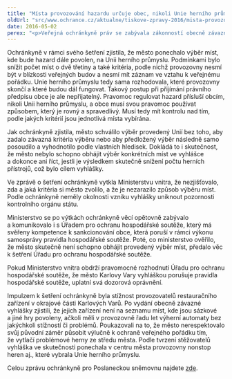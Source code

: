 ```yaml
---
title: "Místa provozování hazardu určuje obec, nikoli Unie herního průmyslu"
oldUrl: "src/www.ochrance.cz/aktualne/tiskove-zpravy-2016/mista-provozovani-hazardu-urcuje-obec-nikoli-unie-herniho-prumyslu"
date: 2016-05-02
perex: "<p>Veřejná ochránkyně práv se zabývala zákonností obecně závazné vyhlášky města Karlovy Vary týkající se regulace hazardu. Zjistila, že město neurčilo místa, na nichž má být hazard povolen, ale výběr ponechalo na Unii herního průmyslu. Takový proces přijímání právního předpisu je podle ochránkyně nepřijatelný. Ministerstvo vnitra na základě jejích závěrů předalo věc k šetření Úřadu pro ochranu hospodářské soutěže. Ochránkyně na tento případ upozornila i Poslaneckou sněmovnu v rámci své zprávy o činnosti v 1. čtvrtletí 2016.</p>"
---
```


<!-- imported from the old website -->

<p>Ochránkyně v rámci svého šetření zjistila, že město ponechalo výběr míst, kde bude hazard dále povolen, na Unii herního průmyslu. Podmínkami bylo snížit počet míst o dvě třetiny a také kritéria, podle nichž provozovny nesmí být v blízkosti veřejných budov a nesmí mít záznam ve vztahu k veřejnému pořádku. Unie herního průmyslu tedy sama rozhodovala, které provozovny skončí a které budou dál fungovat. Takový postup při přijímání právního předpisu obce je ale nepřijatelný. Pravomoc regulovat hazard přísluší obcím, nikoli Unii herního průmyslu, a obce musí svou pravomoc používat způsobem, který je rovný a spravedlivý. Musí tedy mít kontrolu nad tím, podle jakých kritérií jsou jednotlivá místa vybírána. </p> <p>Jak ochránkyně zjistila, město schválilo výběr provedený Unií bez toho, aby zadalo závazná kritéria výběru nebo aby předložený výběr následně samo posoudilo a vyhodnotilo podle vlastních hledisek. Dokládá to i skutečnost, že město nebylo schopno obhájit výběr konkrétních míst ve vyhlášce a dokonce ani říct, jestli je výsledkem skutečně snížení počtu herních přístrojů, což bylo cílem vyhlášky. </p> <p>Ve zprávě o šetření ochránkyně vytkla Ministerstvu vnitra, že nezjišťovalo, zda a jaká kritéria si město zvolilo, a že je nezarazilo způsob výběru míst. Podle ochránkyně neměly okolnosti vzniku vyhlášky uniknout pozornosti kontrolního orgánu státu. </p> <p>Ministerstvo se po výtkách ochránkyně věcí opětovně zabývalo a komunikovalo i s Úřadem pro ochranu hospodářské soutěže, který má svěřeny kompetence k sankcionování obce, která poruší v rámci výkonu samosprávy pravidla hospodářské soutěže. Poté, co ministerstvo ověřilo, že město skutečně není schopno obhájit provedený výběr míst, předalo věc k šetření Úřadu pro ochranu hospodářské soutěže. </p> <p>Pokud Ministerstvo vnitra obdrží pravomocné rozhodnutí Úřadu pro ochranu hospodářské soutěže, že město Karlovy Vary vyhláškou porušuje pravidla hospodářské soutěže, uplatní svá dozorová oprávnění.</p><p> Impulzem k šetření ochránkyně byla stížnost provozovatelů restauračního zařízení v okrajové části Karlových Varů. Po vydání obecně závazné vyhlášky zjistili, že jejich zařízení není na seznamu míst, kde jsou sázkové a jiné hry povoleny, ačkoli měli v provozovně řadu let výherní automaty bez jakýchkoli stížností či problémů. Poukazovali na to, že město nerespektovalo svůj původní záměr působit výlučně k ochraně veřejného pořádku tím, že vytlačí problémové herny ze středu města. Podle tvrzení stěžovatelů vyhláška ve skutečnosti ponechala v centru města provozovny nonstop heren aj., které vybrala Unie herního průmyslu.</p><p>Celou zprávu ochránkyně pro Poslaneckou sněmovnu najdete <a href="https://www.ochrance.cz/zpravy-o-cinnosti/zpravy-pro-poslaneckou-snemovnu/">zde</a>.</p><p></p>
